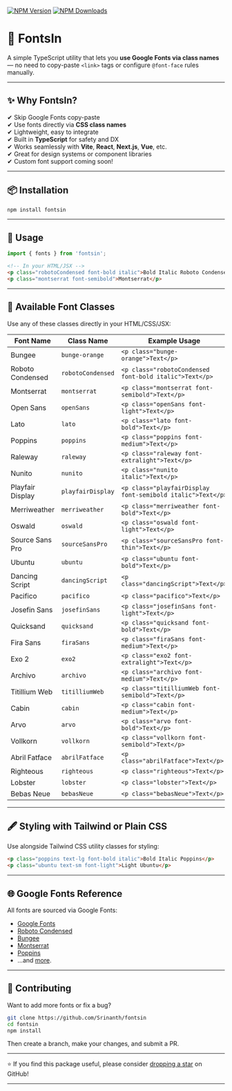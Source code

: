 [![NPM Version](https://img.shields.io/npm/v/fontsin?color=F3FC6F)](https://www.npmjs.com/package/fontsin)
[![NPM Downloads](https://img.shields.io/npm/dt/fontsin?color=F3FC6F)](https://www.npmjs.com/package/fontsin)

# 🎨 FontsIn

A simple TypeScript utility that lets you **use Google Fonts via class names** — no need to copy-paste `<link>` tags or configure `@font-face` rules manually.

---

## ✨ Why FontsIn?

✔ Skip Google Fonts copy-paste  
✔ Use fonts directly via **CSS class names**  
✔ Lightweight, easy to integrate  
✔ Built in **TypeScript** for safety and DX  
✔ Works seamlessly with **Vite**, **React**, **Next.js**, **Vue**, etc.  
✔ Great for design systems or component libraries  
✔ Custom font support coming soon!

---

## 📦 Installation

```bash
npm install fontsin
```

---

## 🚀 Usage

```ts
import { fonts } from 'fontsin';
```

```html
<!-- In your HTML/JSX -->
<p class="robotoCondensed font-bold italic">Bold Italic Roboto Condensed</p>
<p class="montserrat font-semibold">Montserrat</p>
```

---

## 🧩 Available Font Classes

Use any of these classes directly in your HTML/CSS/JSX:

| Font Name             | Class Name         | Example Usage |
|-----------------------|--------------------|----------------|
| Bungee                | `bunge-orange`     | `<p class="bunge-orange">Text</p>` |
| Roboto Condensed      | `robotoCondensed`  | `<p class="robotoCondensed font-bold italic">Text</p>` |
| Montserrat            | `montserrat`       | `<p class="montserrat font-semibold">Text</p>` |
| Open Sans             | `openSans`         | `<p class="openSans font-light">Text</p>` |
| Lato                  | `lato`             | `<p class="lato font-bold">Text</p>` |
| Poppins               | `poppins`          | `<p class="poppins font-medium">Text</p>` |
| Raleway               | `raleway`          | `<p class="raleway font-extralight">Text</p>` |
| Nunito                | `nunito`           | `<p class="nunito italic">Text</p>` |
| Playfair Display      | `playfairDisplay`  | `<p class="playfairDisplay font-semibold italic">Text</p>` |
| Merriweather          | `merriweather`     | `<p class="merriweather font-bold">Text</p>` |
| Oswald                | `oswald`           | `<p class="oswald font-light">Text</p>` |
| Source Sans Pro       | `sourceSansPro`    | `<p class="sourceSansPro font-thin">Text</p>` |
| Ubuntu                | `ubuntu`           | `<p class="ubuntu font-bold">Text</p>` |
| Dancing Script        | `dancingScript`    | `<p class="dancingScript">Text</p>` |
| Pacifico              | `pacifico`         | `<p class="pacifico">Text</p>` |
| Josefin Sans          | `josefinSans`      | `<p class="josefinSans font-light">Text</p>` |
| Quicksand             | `quicksand`        | `<p class="quicksand font-bold">Text</p>` |
| Fira Sans             | `firaSans`         | `<p class="firaSans font-medium">Text</p>` |
| Exo 2                 | `exo2`             | `<p class="exo2 font-extralight">Text</p>` |
| Archivo               | `archivo`          | `<p class="archivo font-medium">Text</p>` |
| Titillium Web         | `titilliumWeb`     | `<p class="titilliumWeb font-semibold">Text</p>` |
| Cabin                 | `cabin`            | `<p class="cabin font-medium">Text</p>` |
| Arvo                  | `arvo`             | `<p class="arvo font-bold">Text</p>` |
| Vollkorn              | `vollkorn`         | `<p class="vollkorn font-semibold">Text</p>` |
| Abril Fatface         | `abrilFatface`     | `<p class="abrilFatface">Text</p>` |
| Righteous             | `righteous`        | `<p class="righteous">Text</p>` |
| Lobster               | `lobster`          | `<p class="lobster">Text</p>` |
| Bebas Neue            | `bebasNeue`        | `<p class="bebasNeue">Text</p>` |

---

## 🖋️ Styling with Tailwind or Plain CSS

Use alongside Tailwind CSS utility classes for styling:

```html
<p class="poppins text-lg font-bold italic">Bold Italic Poppins</p>
<p class="ubuntu text-sm font-light">Light Ubuntu</p>
```

---

## 🌐 Google Fonts Reference

All fonts are sourced via Google Fonts:

- [Google Fonts](https://fonts.google.com)
- [Roboto Condensed](https://fonts.google.com/specimen/Roboto+Condensed)
- [Bungee](https://fonts.google.com/specimen/Bungee)
- [Montserrat](https://fonts.google.com/specimen/Montserrat)
- [Poppins](https://fonts.google.com/specimen/Poppins)
- ...and [more](https://fonts.google.com/?query=fonts).

---

## 🙌 Contributing

Want to add more fonts or fix a bug?

```bash
git clone https://github.com/Srinanth/fontsin
cd fontsin
npm install
```

Then create a branch, make your changes, and submit a PR.

---
⭐ If you find this package useful, please consider [dropping a star](https://github.com/Srinanth/fontsIn) on GitHub!

---